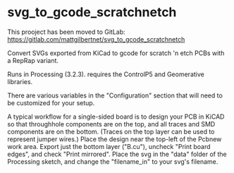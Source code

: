 # svg_to_gcode_scratchnetch

This prooject has been moved to GitLab: https://gitlab.com/mattgilbertnet/svg_to_gcode_scratchnetch

Convert SVGs exported from KiCad to gcode for scratch 'n etch PCBs with a RepRap variant.

Runs in Processing (3.2.3). requires the ControlP5 and Geomerative libraries.

There are various variables in the "Configuration" section that will need to be customized for your setup.

A typical workflow for a single-sided board is to design your PCB in KiCAD so that throughhole components are on the top, and all traces and SMD components are on the bottom. (Traces on the top layer can be used to represent jumper wires.) Place the design near the top-left of the Pcbnew work area. Export just the bottom layer ("B.cu"), uncheck "Print board edges", and check "Print mirrored". Place the svg in the "data" folder of the Processing sketch, and change the "filename_in" to your svg's filename.
